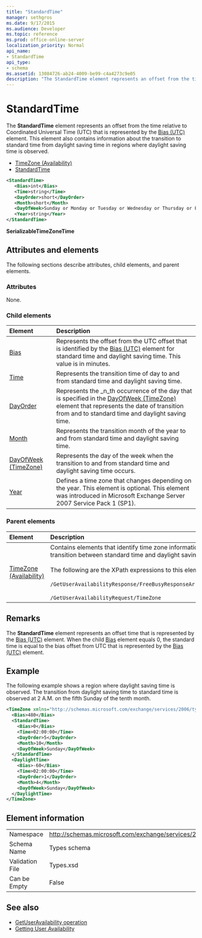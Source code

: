 ```yaml
---
title: "StandardTime"
manager: sethgros
ms.date: 9/17/2015
ms.audience: Developer
ms.topic: reference
ms.prod: office-online-server
localization_priority: Normal
api_name:
- StandardTime
api_type:
- schema
ms.assetid: 13084726-ab24-4009-be99-c4a4273c9e05
description: "The StandardTime element represents an offset from the time relative to Coordinated Universal Time (UTC) that is represented by the Bias (UTC) element. This element also contains information about the transition to standard time from daylight saving time in regions where daylight saving time is observed."
---
```


# StandardTime

The **StandardTime** element represents an offset from the time relative to Coordinated Universal Time (UTC) that is represented by the [Bias (UTC)](bias-utc.md) element. This element also contains information about the transition to standard time from daylight saving time in regions where daylight saving time is observed. 
  
- [TimeZone (Availability)](timezone-availability.md)
- [StandardTime](standardtime.md)
  
```xml
<StandardTime>
   <Bias>int</Bias>
   <Time>string</Time>
   <DayOrder>short</DayOrder>
   <Month>short</Month>
   <DayOfWeek>Sunday or Monday or Tuesday or Wednesday or Thursday or Friday or Saturday</DayOfWeek>
   <Year>string</Year>
</StandardTime>
```

 **SerializableTimeZoneTime**
## Attributes and elements

The following sections describe attributes, child elements, and parent elements.
  
### Attributes

None.
  
### Child elements

|**Element**|**Description**|
|:-----|:-----|
|[Bias](bias.md) <br/> |Represents the offset from the UTC offset that is identified by the [Bias (UTC)](bias-utc.md) element for standard time and daylight saving time. This value is in minutes.  <br/> |
|[Time](time.md) <br/> |Represents the transition time of day to and from standard time and daylight saving time.  <br/> |
|[DayOrder](dayorder.md) <br/> |Represents the  _n_th occurrence of the day that is specified in the [DayOfWeek (TimeZone)](dayofweek-timezone.md) element that represents the date of transition from and to standard time and daylight saving time.  <br/> |
|[Month](month.md) <br/> |Represents the transition month of the year to and from standard time and daylight saving time.  <br/> |
|[DayOfWeek (TimeZone)](dayofweek-timezone.md) <br/> |Represents the day of the week when the transition to and from standard time and daylight saving time occurs.  <br/> |
|[Year](year.md) <br/> |Defines a time zone that changes depending on the year. This element is optional. This element was introduced in Microsoft Exchange Server 2007 Service Pack 1 (SP1).  <br/> |
   
### Parent elements

|**Element**|**Description**|
|:-----|:-----|
|[TimeZone (Availability)](timezone-availability.md) <br/> | Contains elements that identify time zone information. This element also contains information about the transition between standard time and daylight saving time. <br/><br/>The following are the XPath expressions to this element: <br/> <br/>  `/GetUserAvailabilityResponse/FreeBusyResponseArray/FreeBusyResponse/FreeBusyView/WorkingHours/TimeZone` <br/> <br/> `/GetUserAvailabilityRequest/TimeZone` <br/> |
   
## Remarks

The **StandardTime** element represents an offset time that is represented by the [Bias (UTC)](bias-utc.md) element. When the child [Bias](bias.md) element equals 0, the standard time is equal to the bias offset from UTC that is represented by the [Bias (UTC)](bias-utc.md) element. 
  
## Example

The following example shows a region where daylight saving time is observed. The transition from daylight saving time to standard time is observed at 2 A.M. on the fifth Sunday of the tenth month.
  
```xml
<TimeZone xmlns="http://schemas.microsoft.com/exchange/services/2006/types">
  <Bias>480</Bias>
  <StandardTime>
    <Bias>0</Bias>
    <Time>02:00:00</Time>
    <DayOrder>5</DayOrder>
    <Month>10</Month>
    <DayOfWeek>Sunday</DayOfWeek>
  </StandardTime>
  <DaylightTime>
    <Bias>-60</Bias>
    <Time>02:00:00</Time>
    <DayOrder>1</DayOrder>
    <Month>4</Month>
    <DayOfWeek>Sunday</DayOfWeek>
  </DaylightTime>
</TimeZone>
```

## Element information

|||
|:-----|:-----|
|Namespace  <br/> |http://schemas.microsoft.com/exchange/services/2006/types  <br/> |
|Schema Name  <br/> |Types schema  <br/> |
|Validation File  <br/> |Types.xsd  <br/> |
|Can be Empty  <br/> |False  <br/> |
   
## See also

- [GetUserAvailability operation](getuseravailability-operation.md)
- [Getting User Availability](http://msdn.microsoft.com/library/d4133fcb-9b0f-4e6b-aadf-a389da83516a%28Office.15%29.aspx)

